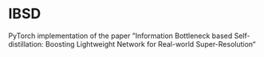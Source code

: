 # IBSD
PyTorch implementation of the paper ”Information Bottleneck based Self-distillation: Boosting Lightweight Network for Real-world Super-Resolution“
